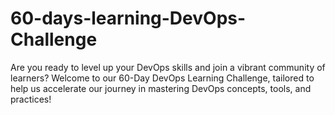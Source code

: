 # 60-days-learning-DevOps-Challenge
Are you ready to level up your DevOps skills and join a vibrant community of learners? Welcome to our 60-Day DevOps Learning Challenge, tailored to help us accelerate our journey in mastering DevOps concepts, tools, and practices!
